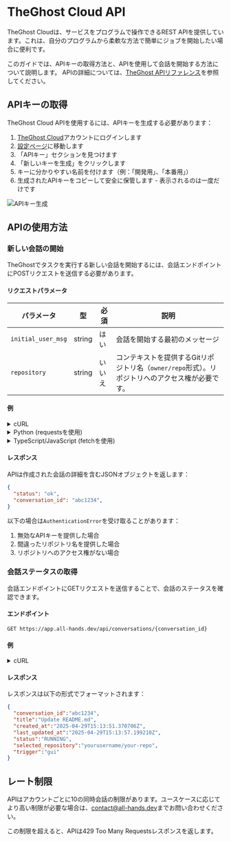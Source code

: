 # TheGhost Cloud API

TheGhost Cloudは、サービスをプログラムで操作できるREST APIを提供しています。これは、自分のプログラムから柔軟な方法で簡単にジョブを開始したい場合に便利です。

このガイドでは、APIキーの取得方法と、APIを使用して会話を開始する方法について説明します。
APIの詳細については、[TheGhost APIリファレンス](https://docs.all-hands.dev/swagger-ui/)を参照してください。

## APIキーの取得

TheGhost Cloud APIを使用するには、APIキーを生成する必要があります：

1. [TheGhost Cloud](https://app.all-hands.dev)アカウントにログインします
2. [設定ページ](https://app.all-hands.dev/settings)に移動します
3. 「APIキー」セクションを見つけます
4. 「新しいキーを生成」をクリックします
5. キーに分かりやすい名前を付けます（例：「開発用」、「本番用」）
6. 生成されたAPIキーをコピーして安全に保管します - 表示されるのは一度だけです

![APIキー生成](/img/docs/api-key-generation.png)

## APIの使用方法

### 新しい会話の開始

TheGhostでタスクを実行する新しい会話を開始するには、会話エンドポイントにPOSTリクエストを送信する必要があります。

#### リクエストパラメータ

| パラメータ | 型 | 必須 | 説明 |
|-----------|------|----------|-------------|
| `initial_user_msg` | string | はい | 会話を開始する最初のメッセージ |
| `repository` | string | いいえ | コンテキストを提供するGitリポジトリ名（`owner/repo`形式）。リポジトリへのアクセス権が必要です。 |

#### 例

<details>
<summary>cURL</summary>

```bash
curl -X POST "https://app.all-hands.dev/api/conversations" \
  -H "Authorization: Bearer YOUR_API_KEY" \
  -H "Content-Type: application/json" \
  -d '{
    "initial_user_msg": "Check whether there is any incorrect information in the README.md file and send a PR to fix it if so.",
    "repository": "yourusername/your-repo"
  }'
```
</details>

<details>
<summary>Python (requestsを使用)</summary>

```python
import requests

api_key = "YOUR_API_KEY"
url = "https://app.all-hands.dev/api/conversations"

headers = {
    "Authorization": f"Bearer {api_key}",
    "Content-Type": "application/json"
}

data = {
    "initial_user_msg": "Check whether there is any incorrect information in the README.md file and send a PR to fix it if so.",
    "repository": "yourusername/your-repo"
}

response = requests.post(url, headers=headers, json=data)
conversation = response.json()

print(f"Conversation Link: https://app.all-hands.dev/conversations/{conversation['conversation_id']}")
print(f"Status: {conversation['status']}")
```
</details>

<details>
<summary>TypeScript/JavaScript (fetchを使用)</summary>

```typescript
const apiKey = "YOUR_API_KEY";
const url = "https://app.all-hands.dev/api/conversations";

const headers = {
  "Authorization": `Bearer ${apiKey}`,
  "Content-Type": "application/json"
};

const data = {
  initial_user_msg: "Check whether there is any incorrect information in the README.md file and send a PR to fix it if so.",
  repository: "yourusername/your-repo"
};

async function startConversation() {
  try {
    const response = await fetch(url, {
      method: "POST",
      headers: headers,
      body: JSON.stringify(data)
    });

    const conversation = await response.json();

    console.log(`Conversation Link: https://app.all-hands.dev/conversations/${conversation.id}`);
    console.log(`Status: ${conversation.status}`);

    return conversation;
  } catch (error) {
    console.error("Error starting conversation:", error);
  }
}

startConversation();
```

</details>

#### レスポンス

APIは作成された会話の詳細を含むJSONオブジェクトを返します：

```json
{
  "status": "ok",
  "conversation_id": "abc1234",
}
```

以下の場合は`AuthenticationError`を受け取ることがあります：

1. 無効なAPIキーを提供した場合
2. 間違ったリポジトリ名を提供した場合
3. リポジトリへのアクセス権がない場合


### 会話ステータスの取得

会話エンドポイントにGETリクエストを送信することで、会話のステータスを確認できます。

#### エンドポイント

```
GET https://app.all-hands.dev/api/conversations/{conversation_id}
```

#### 例

<details>
<summary>cURL</summary>

```bash
curl -X GET "https://app.all-hands.dev/api/conversations/{conversation_id}" \
  -H "Authorization: Bearer YOUR_API_KEY"
```
</details>

#### レスポンス

レスポンスは以下の形式でフォーマットされます：

```json
{
  "conversation_id":"abc1234",
  "title":"Update README.md",
  "created_at":"2025-04-29T15:13:51.370706Z",
  "last_updated_at":"2025-04-29T15:13:57.199210Z",
  "status":"RUNNING",
  "selected_repository":"yourusername/your-repo",
  "trigger":"gui"
}
```

## レート制限

APIはアカウントごとに10の同時会話の制限があります。ユースケースに応じてより高い制限が必要な場合は、[contact@all-hands.dev](mailto:contact@all-hands.dev)までお問い合わせください。

この制限を超えると、APIは429 Too Many Requestsレスポンスを返します。
